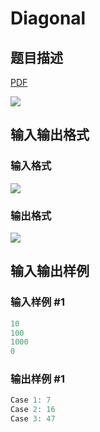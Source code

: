 # Diagonal

## 题目描述

[problemUrl]: https://uva.onlinejudge.org/index.php?option=com_onlinejudge&Itemid=8&category=19&page=show_problem&problem=1725

[PDF](https://uva.onlinejudge.org/external/107/p10784.pdf)

![](https://cdn.luogu.com.cn/upload/vjudge_pic/UVA10784/90bfdea4d9ebec11e6b3b3ea64ade4c084935a92.png)

## 输入输出格式

### 输入格式

![](https://cdn.luogu.com.cn/upload/vjudge_pic/UVA10784/a8fa2218481954b3486f5238c5ceae96cef8b4d5.png)

### 输出格式

![](https://cdn.luogu.com.cn/upload/vjudge_pic/UVA10784/05f70c2c7f375ea78e4dc29a45e1ee0bd242a8bd.png)

## 输入输出样例

### 输入样例 #1

```cpp
10
100
1000
0
```


### 输出样例 #1

```cpp
Case 1: 7
Case 2: 16
Case 3: 47
```


